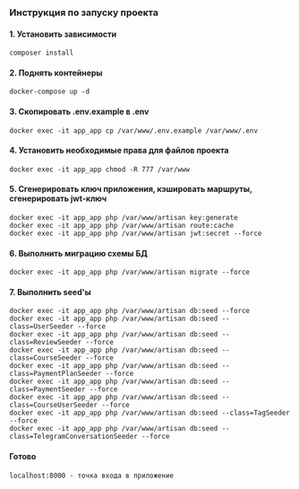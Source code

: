 ### Инструкция по запуску проекта

#### 1. Установить зависимости

```
composer install
```

#### 2. Поднять контейнеры

```
docker-compose up -d
```

#### 3. Скопировать .env.example в .env

```
docker exec -it app_app cp /var/www/.env.example /var/www/.env
```

#### 4. Установить необходимые права для файлов проекта

```
docker exec -it app_app chmod -R 777 /var/www
```

#### 5. Сгенерировать ключ приложения, кэшировать маршруты, сгенерировать jwt-ключ

```
docker exec -it app_app php /var/www/artisan key:generate
docker exec -it app_app php /var/www/artisan route:cache
docker exec -it app_app php /var/www/artisan jwt:secret --force
```

#### 6. Выполнить миграцию схемы БД

```
docker exec -it app_app php /var/www/artisan migrate --force
```

#### 7. Выполнить seed'ы

```
docker exec -it app_app php /var/www/artisan db:seed --force
docker exec -it app_app php /var/www/artisan db:seed --class=UserSeeder --force
docker exec -it app_app php /var/www/artisan db:seed --class=ReviewSeeder --force
docker exec -it app_app php /var/www/artisan db:seed --class=CourseSeeder --force
docker exec -it app_app php /var/www/artisan db:seed --class=PaymentPlanSeeder --force
docker exec -it app_app php /var/www/artisan db:seed --class=PaymentSeeder --force
docker exec -it app_app php /var/www/artisan db:seed --class=CourseUserSeeder --force
docker exec -it app_app php /var/www/artisan db:seed --class=TagSeeder --force
docker exec -it app_app php /var/www/artisan db:seed --class=TelegramConversationSeeder --force
```

#### Готово

```
localhost:8000 - точка входа в приложение
```
